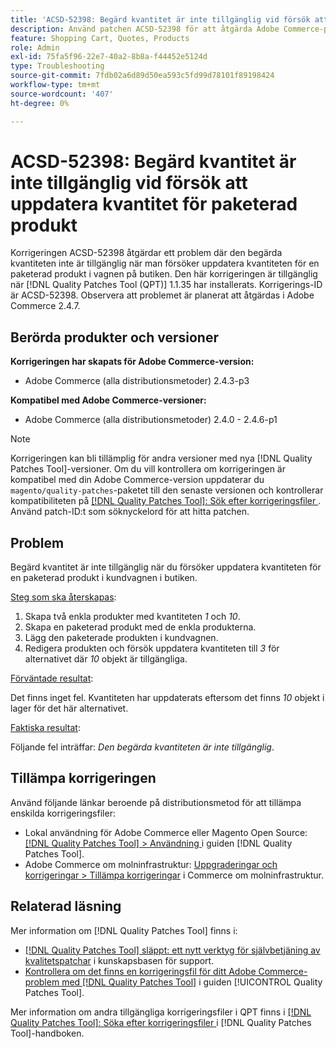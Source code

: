 ```yaml
---
title: 'ACSD-52398: Begärd kvantitet är inte tillgänglig vid försök att uppdatera kvantitet för paketerad produkt'
description: Använd patchen ACSD-52398 för att åtgärda Adobe Commerce-problemet där den begärda kvantiteten inte är tillgänglig när du försöker uppdatera kvantiteten för en paketerad produkt i kundvagnen på butiken.
feature: Shopping Cart, Quotes, Products
role: Admin
exl-id: 75fa5f96-22e7-40a2-8b8a-f44452e5124d
type: Troubleshooting
source-git-commit: 7fdb02a6d89d50ea593c5fd99d78101f89198424
workflow-type: tm+mt
source-wordcount: '407'
ht-degree: 0%

---
```


# ACSD-52398: Begärd kvantitet är inte tillgänglig vid försök att uppdatera kvantitet för paketerad produkt

Korrigeringen ACSD-52398 åtgärdar ett problem där den begärda kvantiteten inte är tillgänglig när man försöker uppdatera kvantiteten för en paketerad produkt i vagnen på butiken. Den här korrigeringen är tillgänglig när [!DNL Quality Patches Tool (QPT)] 1.1.35 har installerats. Korrigerings-ID är ACSD-52398. Observera att problemet är planerat att åtgärdas i Adobe Commerce 2.4.7.

## Berörda produkter och versioner

**Korrigeringen har skapats för Adobe Commerce-version:**

* Adobe Commerce (alla distributionsmetoder) 2.4.3-p3

**Kompatibel med Adobe Commerce-versioner:**

* Adobe Commerce (alla distributionsmetoder) 2.4.0 - 2.4.6-p1

>[!NOTE]
>
>Korrigeringen kan bli tillämplig för andra versioner med nya [!DNL Quality Patches Tool]-versioner. Om du vill kontrollera om korrigeringen är kompatibel med din Adobe Commerce-version uppdaterar du `magento/quality-patches`-paketet till den senaste versionen och kontrollerar kompatibiliteten på [[!DNL Quality Patches Tool]: Sök efter korrigeringsfiler ](https://experienceleague.adobe.com/tools/commerce-quality-patches/index.html). Använd patch-ID:t som söknyckelord för att hitta patchen.

## Problem

Begärd kvantitet är inte tillgänglig när du försöker uppdatera kvantiteten för en paketerad produkt i kundvagnen i butiken.

<u>Steg som ska återskapas</u>:

1. Skapa två enkla produkter med kvantiteten *1* och *10*.
1. Skapa en paketerad produkt med de enkla produkterna.
1. Lägg den paketerade produkten i kundvagnen.
1. Redigera produkten och försök uppdatera kvantiteten till *3* för alternativet där *10* objekt är tillgängliga.

<u>Förväntade resultat</u>:

Det finns inget fel. Kvantiteten har uppdaterats eftersom det finns *10* objekt i lager för det här alternativet.

<u>Faktiska resultat</u>:

Följande fel inträffar: *Den begärda kvantiteten är inte tillgänglig*.

## Tillämpa korrigeringen

Använd följande länkar beroende på distributionsmetod för att tillämpa enskilda korrigeringsfiler:

* Lokal användning för Adobe Commerce eller Magento Open Source: [[!DNL Quality Patches Tool] > Användning ](/help/tools/quality-patches-tool/usage.md) i guiden [!DNL Quality Patches Tool].
* Adobe Commerce om molninfrastruktur: [Uppgraderingar och korrigeringar > Tillämpa korrigeringar](https://experienceleague.adobe.com/docs/commerce-cloud-service/user-guide/develop/upgrade/apply-patches.html) i Commerce om molninfrastruktur.

## Relaterad läsning

Mer information om [!DNL Quality Patches Tool] finns i:

* [[!DNL Quality Patches Tool] släppt: ett nytt verktyg för självbetjäning av kvalitetspatchar](https://experienceleague.adobe.com/en/docs/commerce-operations/tools/quality-patches-tool/quality-patches-tool-to-self-serve-quality-patches) i kunskapsbasen för support.
* [Kontrollera om det finns en korrigeringsfil för ditt Adobe Commerce-problem med  [!DNL Quality Patches Tool]](/help/tools/quality-patches-tool/patches-available-in-qpt/check-patch-for-magento-issue-with-magento-quality-patches.md) i guiden [!UICONTROL Quality Patches Tool].


Mer information om andra tillgängliga korrigeringsfiler i QPT finns i [[!DNL Quality Patches Tool]: Söka efter korrigeringsfiler ](https://experienceleague.adobe.com/tools/commerce-quality-patches/index.html) i [!DNL Quality Patches Tool]-handboken.
